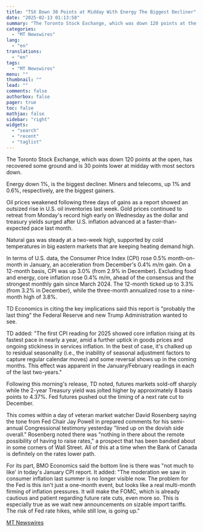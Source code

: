 ```yaml
---
title: "TSX Down 30 Points at Midday With Energy The Biggest Decliner"
date: "2025-02-13 01:13:58"
summary: "The Toronto Stock Exchange, which was down 120 points at the open, has recovered some ground and is 30 points lower at midday with most sectors down. Energy down 1%, is the biggest decliner. Miners and telecoms, up 1% and 0.6%, respectively, are the biggest gainers. Oil prices weakened following..."
categories:
  - "MT Newswires"
lang:
  - "en"
translations:
  - "en"
tags:
  - "MT Newswires"
menu: ""
thumbnail: ""
lead: ""
comments: false
authorbox: false
pager: true
toc: false
mathjax: false
sidebar: "right"
widgets:
  - "search"
  - "recent"
  - "taglist"
---
```


The Toronto Stock Exchange, which was down 120 points at the open, has recovered some ground and is 30 points lower at midday with most sectors down.

Energy down 1%, is the biggest decliner. Miners and telecoms, up 1% and 0.6%, respectively, are the biggest gainers.

Oil prices weakened following three days of gains as a report showed an outsized rise in U.S. oil inventories last week. Gold prices continued to retreat from Monday's record high early on Wednesday as the dollar and treasury yields surged after U.S. inflation advanced at a faster-than-expected pace last month.

Natural gas was steady at a two-week high, supported by cold temperatures in big eastern markets that are keeping heating demand high.

In terms of U.S. data, the Consumer Price Index (CPI) rose 0.5% month-on-month in January, an acceleration from December's 0.4% m/m gain. On a 12-month basis, CPI was up 3.0% (from 2.9% in December). Excluding food and energy, core inflation rose 0.4% m/m, ahead of the consensus and the strongest monthly gain since March 2024. The 12-month ticked up to 3.3% (from 3.2% in December), while the three-month annualized rose to a nine-month high of 3.8%.

TD Economics in citing the key implications said this report is "probably the last thing" the Federal Reserve and new Trump Administration wanted to see.

TD added: "The first CPI reading for 2025 showed core inflation rising at its fastest pace in nearly a year, amid a further uptick in goods prices and ongoing stickiness in services inflation. In the best of case, it's chalked up to residual seasonality (i.e., the inability of seasonal adjustment factors to capture regular calendar moves) and some reversal shows up in the coming months. This effect was apparent in the January/February readings in each of the last two-years."

Following this morning's release, TD noted, futures markets sold-off sharply while the 2-year Treasury yield was jolted higher by approximately 8 basis points to 4.37%. Fed futures pushed out the timing of a next rate cut to December.

This comes within a day of veteran market watcher David Rosenberg saying the tone from Fed Chair Jay Powell in prepared comments for his semi-annual Congressional testimony yesterday "lined up on the dovish side overall." Rosenberg noted there was "nothing in there about the remote possibility of having to raise rates," a prospect that has been bandied about in some corners of Wall Street. All of this at a time when the Bank of Canada is definitely on the rates lower path.

For its part, BMO Economics said the bottom line is there was "not much to like' in today's January CPI report. It added: "The moderation we saw in consumer inflation last summer is no longer visible now. The problem for the Fed is this isn't just a one-month event, but looks like a real multi-month firming of inflation pressures. It will make the FOMC, which is already cautious and patient regarding future rate cuts, even more so. This is especially true as we wait new announcements on sizable import tariffs. The risk of Fed rate hikes, while still low, is going up."

[MT Newswires](https://www.tradingview.com/news/mtnewswires.com:20250212:A3315770:0-tsx-down-30-points-at-midday-with-energy-the-biggest-decliner/)
